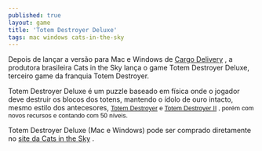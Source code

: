 ```yaml
---
published: true
layout: game
title: 'Totem Destroyer Deluxe'
tags: mac windows cats-in-the-sky
---
```

Depois de lan&#231;ar a vers&#227;o para Mac e Windows de <a href="http://jogosdaqui.blog.uol.com.br/arch2010-12-05_2010-12-11.html#2010_12-06_18_52_16-154784552-0" target="_self">Cargo Delivery</a>
,  a produtora brasileira Cats in the Sky lan&#231;a o game Totem Destroyer Deluxe, terceiro game da franquia Totem Destroyer.

Totem Destroyer Deluxe &#233; um puzzle baseado em f&#237;sica onde o jogador deve destruir os blocos dos totens, mantendo o &#237;dolo de ouro intacto, mesmo estilo dos antecesores, <span style="font-family: verdana, Helvetica, sans-serif; font-size: 13px;"><a href="http://www.catsinthesky.com/games/totem-destroyer" target="_blank">Totem Destroyer</a>
 e <a href="http://www.catsinthesky.com/games/totem-destroyer-2" target="_blank">Totem Destroyer II</a>
, por&#233;m com novos recursos e contando com 50 n&#237;veis.</span>
 
Totem Destroyer Deluxe (Mac e Windows) pode ser comprado diretamente no <a href="http://www.catsinthesky.com/store/" target="_blank">site da Cats in the Sky</a>
.
<div><span style="font-family: verdana, Helvetica, sans-serif; font-size: 13px;"><br /></span>
